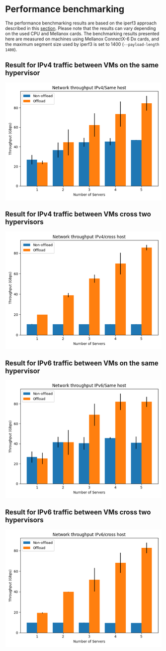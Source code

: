 # Performance benchmarking
The performance benchmarking results are based on the iperf3 approach described in this [section](../performance_test.md). Please note that the results can vary depending on the used CPU and Mellanox cards. The benchmarking results presented here are measured on machines using Mellanox ConnectX-6 Dx cards, and the maximum segment size used by iperf3 is set to 1400 (`--payload-length 1400`).

## Result for IPv4 traffic between VMs on the same hypervisor

![image](./throughput_ipv4_same_host.png)

## Result for IPv4 traffic between VMs cross two hypervisors

![image](./throughput_ipv4_cross_host.png)

## Result for IPv6 traffic between VMs on the same hypervisor

![image](./throughput_ipv6_same_host.png)

## Result for IPv6 traffic between VMs cross two hypervisors

![image](./throughput_ipv6_cross_host.png)
